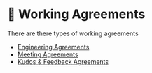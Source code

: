 # 🤝 Working Agreements

There are there types of working agreements

* [Engineering Agreements](working-agreements/engineering-agreements/)
* [Meeting Agreements](broken-reference)
* [Kudos & Feedback Agreements](working-agreements/kudos-and-feedback-agreements/)
